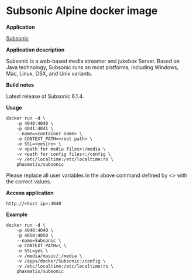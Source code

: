 Subsonic Alpine docker image 
============================

**Application**

[Subsonic](http://http://www.subsonic.org)

**Application description**

Subsonic is a web-based media streamer and jukebox Server. 
Based on Java technology, Subsonic runs on most platforms,
including Windows, Mac, Linux, OSX, and Unix variants.

**Build notes**

Latest release of Subsonic 6.1.4.

**Usage**

```
docker run -d \
	-p 4040:4040 \
	-p 4041:4041 \
	--name=<container name> \
	-e CONTEXT_PATH=<root path> \
	-e SSL=<yes|no> \
	-v <path for media files>:/media \
	-v <path for config files>:/config \
	-v /etc/localtime:/etc/localtime:ro \
	phasmatis/subsonic
```

Please replace all user variables in the above command defined by <> with the correct values.

**Access application**

`http://<host ip>:4040`

**Example**

```
docker run -d \
	-p 4040:4040 \
	-p 4050:4050 \
	--name=Subsonic \
	-e CONTEXT_PATH=\ \
	-e SSL=yes \
	-v /media/music/:/media \
	-v /apps/docker/Subsonic:/config \
	-v /etc/localtime:/etc/localtime:ro \
	phasmatis/subsonic
```
